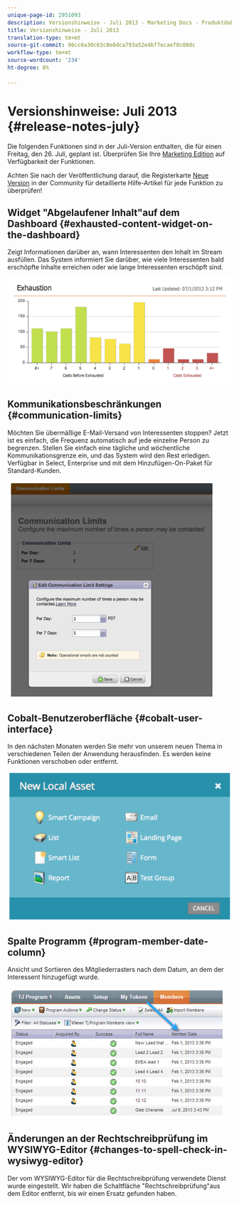 ```yaml
---
unique-page-id: 2951093
description: Versionshinweise - Juli 2013 - Marketing Docs - Produktdokumentation
title: Versionshinweise - Juli 2013
translation-type: tm+mt
source-git-commit: 96cc6a30c63c8e8dca793a52e4bf7ecaef8c08dc
workflow-type: tm+mt
source-wordcount: '234'
ht-degree: 0%

---
```



# Versionshinweise: Juli 2013 {#release-notes-july}

Die folgenden Funktionen sind in der Juli-Version enthalten, die für einen Freitag, den 26. Juli, geplant ist.  Überprüfen Sie Ihre [Marketing Edition](http://docs.marketo.com/display/docs/assets/pricing.php) auf Verfügbarkeit der Funktionen.

Achten Sie nach der Veröffentlichung darauf, die Registerkarte [Neue Version](release-notes-december-2013.md) in der Community für detaillierte Hilfe-Artikel für jede Funktion zu überprüfen!

## Widget &quot;Abgelaufener Inhalt&quot;auf dem Dashboard {#exhausted-content-widget-on-the-dashboard}

Zeigt Informationen darüber an, wann Interessenten den Inhalt im Stream ausfüllen. Das System informiert Sie darüber, wie viele Interessenten bald erschöpfte Inhalte erreichen oder wie lange Interessenten erschöpft sind.

![](assets/image2014-9-22-16-3a30-3a50.png)

## Kommunikationsbeschränkungen {#communication-limits}

Möchten Sie übermäßige E-Mail-Versand von Interessenten stoppen? Jetzt ist es einfach, die Frequenz automatisch auf jede einzelne Person zu begrenzen. Stellen Sie einfach eine tägliche und wöchentliche Kommunikationsgrenze ein, und das System wird den Rest erledigen. Verfügbar in Select, Enterprise und mit dem Hinzufügen-On-Paket für Standard-Kunden.

![](assets/image2014-9-22-16-3a31-3a13.png)

## Cobalt-Benutzeroberfläche {#cobalt-user-interface}

In den nächsten Monaten werden Sie mehr von unserem neuen Thema in verschiedenen Teilen der Anwendung herausfinden. Es werden keine Funktionen verschoben oder entfernt.

![](assets/image2014-9-22-16-3a31-3a42.png)

## Spalte Programm {#program-member-date-column}

Ansicht und Sortieren des Mitgliederrasters nach dem Datum, an dem der Interessent hinzugefügt wurde.

![](assets/image2014-9-22-16-3a32-3a1.png)

## Änderungen an der Rechtschreibprüfung im WYSIWYG-Editor {#changes-to-spell-check-in-wysiwyg-editor}

Der vom WYSIWYG-Editor für die Rechtschreibprüfung verwendete Dienst wurde eingestellt. Wir haben die Schaltfläche &quot;Rechtschreibprüfung&quot;aus dem Editor entfernt, bis wir einen Ersatz gefunden haben.

